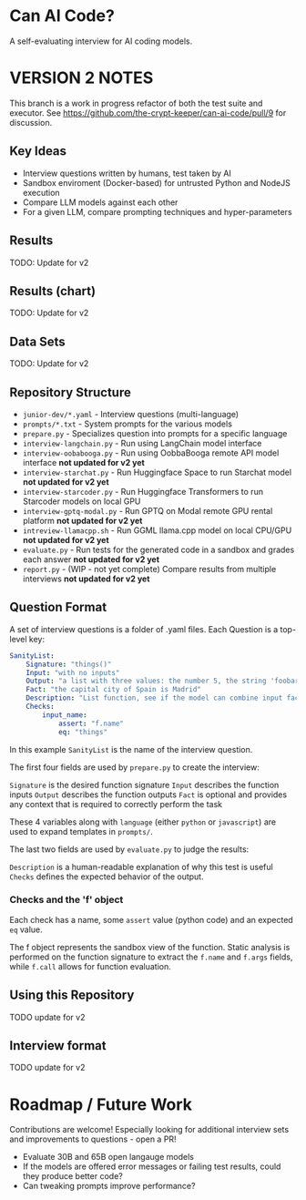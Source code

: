 # Can AI Code?

A self-evaluating interview for AI coding models.

# VERSION 2 NOTES

This branch is a work in progress refactor of both the test suite and executor.  See https://github.com/the-crypt-keeper/can-ai-code/pull/9 for discussion.

## Key Ideas

* Interview questions written by humans, test taken by AI
* Sandbox enviroment (Docker-based) for untrusted Python and NodeJS execution
* Compare LLM models against each other
* For a given LLM, compare prompting techniques and hyper-parameters

## Results

TODO: Update for v2

## Results (chart)

TODO: Update for v2

## Data Sets

TODO: Update for v2

## Repository Structure

* `junior-dev/*.yaml` - Interview questions (multi-language)
* `prompts/*.txt` - System prompts for the various models
* `prepare.py` - Specializes question into prompts for a specific language
* `interview-langchain.py` - Run using LangChain model interface
* `interview-oobabooga.py` - Run using OobbaBooga remote API model interface **not updated for v2 yet**
* `interview-starchat.py` - Run Huggingface Space to run Starchat model **not updated for v2 yet**
* `interview-starcoder.py` - Run Huggingface Transformers to run Starcoder models on local GPU
* `interview-gptq-modal.py` - Run GPTQ on Modal remote GPU rental platform **not updated for v2 yet**
* `intreview-llamacpp.sh` - Run GGML llama.cpp model on local CPU/GPU **not updated for v2 yet**
* `evaluate.py` - Run tests for the generated code in a sandbox and grades each answer **not updated for v2 yet**
* `report.py` - (WIP - not yet complete) Compare results from multiple interviews **not updated for v2 yet**

## Question Format

A set of interview questions is a folder of .yaml files.  Each Question is a top-level key:

```yaml
SanityList:
    Signature: "things()"
    Input: "with no inputs"
    Output: "a list with three values: the number 5, the string 'foobar', the capital city of Spain"
    Fact: "the capital city of Spain is Madrid"
    Description: "List function, see if the model can combine input facts with internal knowledge."
    Checks:
        input_name:
            assert: "f.name"
            eq: "things"
```

In this example `SanityList` is the name of the interview question.

The first four fields are used by `prepare.py` to create the interview:

`Signature` is the desired function signature
`Input` describes the function inputs
`Output` describes the function outputs
`Fact` is optional and provides any context that is required to correctly perform the task

These 4 variables along with `language` (either `python` or `javascript`) are used to expand templates in `prompts/`.

The last two fields are used by `evaluate.py` to judge the results:

`Description` is a human-readable explanation of why this test is useful
`Checks` defines the expected behavior of the output.

### Checks and the 'f' object

Each check has a name, some `assert` value (python code) and an expected `eq` value.

The f object represents the sandbox view of the function.  Static analysis is performed on the function signature to extract the `f.name` and `f.args` fields, while `f.call` allows for function evaluation.

## Using this Repository

TODO update for v2

## Interview format

TODO update for v2

# Roadmap / Future Work

Contributions are welcome!  Especially looking for additional interview sets and improvements to questions - open a PR! 

* Evaluate 30B and 65B open langauge models
* If the models are offered error messages or failing test results, could they produce better code?
* Can tweaking prompts improve performance?
